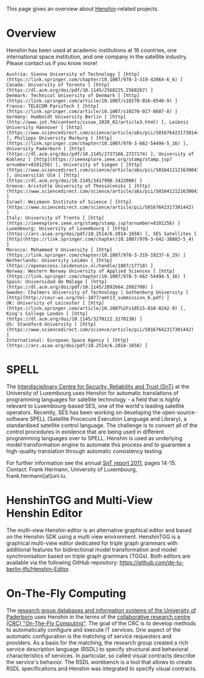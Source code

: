 This page gives an overview about [Henshin](https://wiki.eclipse.org/Henshin)-related projects.

# Overview

Henshin has been used at academic institutions at 16 countries, one international space institution, and one company in the satellite industry. Please contact us if you know more!

    Austria: Vienna University of Technology [ [http](https://link.springer.com/chapter/10.1007/978-3-319-42064-6_6) ]
    Canada: University of Toronto [ [http](https://dl.acm.org/doi/pdf/10.1145/2568225.2568267) ]
    Denmark: Technical University of Denmark [ [http](https://link.springer.com/article/10.1007/s10270-016-0546-9) ]
    France: TELECOM ParisTech [ [http](https://link.springer.com/article/10.1007/s10270-017-0607-8) ]
    Germany: Humboldt University Berlin [ [http](http://www.jot.fm/contents/issue_2020_02/article3.html) ], Leibniz University Hannover [ [http](https://www.sciencedirect.com/science/article/abs/pii/S0167642317301442) ], Philipps University Marburg [ [http](https://link.springer.com/chapter/10.1007/978-3-662-54494-5_16) ], University Paderborn [ [http](https://dl.acm.org/doi/pdf/10.1145/2737166.2737174) ], University of Koblenz [ [http](https://ieeexplore.ieee.org/stamp/stamp.jsp?arnumber=8101256) ], University of Siegen [ [http](https://www.sciencedirect.com/science/article/abs/pii/S0164121216300437) ], Universität Ulm [ [http](https://dl.acm.org/doi/10.1145/3417990.3422000) ]
    Greece: Aristotle University of Thessaloniki [ [http](https://www.sciencedirect.com/science/article/abs/pii/S0164121216300437) ]
    Israel: Weizmann Institute of Science [ [http](https://www.sciencedirect.com/science/article/pii/S0167642317301442) ]
    Italy: University of Trento [ [http](https://ieeexplore.ieee.org/stamp/stamp.jsp?arnumber=8101256) ]
    Luxembourg: University of Luxembourg [ [http](https://arc.aiaa.org/doi/pdf/10.2514/6.2014-1658) ], SES Satellites [ [http](https://link.springer.com/chapter/10.1007/978-3-642-38883-5_4) ]
    Morocco: Mohammed V University [ [http](https://link.springer.com/chapter/10.1007/978-3-319-19237-6_29) ]
    Netherlands: University Leiden [ [http](https://openaccess.leidenuniv.nl/handle/1887/17718) ]
    Norway: Western Norway University of Applied Sciences [ [http](https://link.springer.com/chapter/10.1007/978-3-662-54494-5_16) ]
    Spain: Universidad de Málaga [ [http](https://dl.acm.org/doi/pdf/10.1145/2892664.2892700) ]
    Sweden: Chalmers University of Technology | Gothenburg University [ [http](http://ceur-ws.org/Vol-1077/amt13_submission_6.pdf) ]
    UK: University of Leicester [ [http](https://link.springer.com/article/10.1007%2Fs10515-018-0242-9) ], King's College London [ [http](https://dl.acm.org/doi/10.1145/3270112.3270130) ]
    US: Standford University [ [http](https://www.sciencedirect.com/science/article/pii/S0167642317301442) ]
    International: European Space Agency [ [http](https://arc.aiaa.org/doi/pdf/10.2514/6.2014-1658) ]

# SPELL

The [Interdisciplinary Centre for Security, Reliability and Trust (SnT)](http://wwwen.uni.lu/snt) at the University of Luxembourg uses Henshin for automatic translations of programming languages for satellite technology - a field that is highly relevant to Luxembourg-based SES, one of the world's leading satellite operators. Recently, SES has been working on developing the open-source-software SPELL (Satellite Procecure Execution Language and Library), a standardised satellite control language. The challenge is to convert all of the control procedures in existence that are being used in different programming languages over to SPELL. Henshin is used as underlying model transformation engine to automate this process and to guarantee a high-quality translation through automatic consistency testing.

For further information see the annual [SnT report 2011](http://www.uni.lu/content/download/52106/624943/version/1/file/SnT_AR2011_final_web.pdf), pages 14-15.
Contact: Frank Hermann, University of Luxembourg, frank.hermann[at]uni.lu.

#  HenshinTGG and Multi-View Henshin Editor

The multi-view Henshin editor is an alternative graphical editor and based on the Henshin SDK using a multi view environment. HenshinTGG is a graphical multi-view editor dedicated for triple graph grammars with additional features for bidirectional model transformation and model synchronisation based on triple graph grammars (TGGs). Both editors are available via the following GitHub repository: https://github.com/de-tu-berlin-tfs/Henshin-Editor.

#  On-The-Fly Computing

The [research group databases and information systems of the University of Paderborn](http://is.uni-paderborn.de/) uses Henshin in the terms of the [collaborative research centre (CRC) "On-The-Fly Computing"](http://sfb901.uni-paderborn.de/). The goal of the CRC is to develop methods to automatically configure and execute IT services. One aspect of the automatic configuration is the matching of service requesters and providers. As a basis for the matching, the research group created a rich service description language (RSDL) to specify structural and behavioral characteristics of services. In particular, so called visual contracts describe the service's behavior. The RSDL workbench is a tool that allows to create RSDL specifications and Henshin was integrated to specify visual contracts.